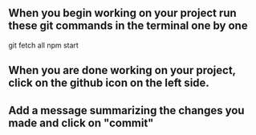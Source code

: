 ## When you begin working on your project run these git commands in the terminal one by one
git fetch all
npm start

## When you are done working on your project, click on the github icon on the left side.
## Add a message summarizing the changes you made and click on "commit"
